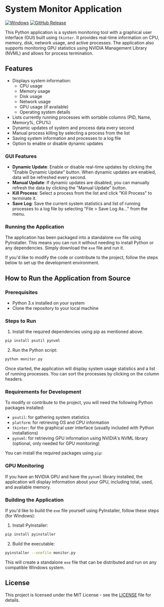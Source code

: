 # System Monitor Application

[![Windows](https://custom-icon-badges.demolab.com/badge/Windows-0078D6?logo=windows11&logoColor=white)](#)
[![GitHub Release](https://img.shields.io/github/v/release/Lixetron/system-monitor)](https://github.com/Lixetron/system-monitor/releases/latest)

This Python application is a system monitoring tool with a graphical user interface (GUI) built using `tkinter`. It provides real-time information on CPU, memory, disk, network usage, and active processes. The application also supports monitoring GPU statistics using NVIDIA Management Library (NVML) and allows for process termination.

## Features

- Displays system information:
  - CPU usage
  - Memory usage
  - Disk usage
  - Network usage
  - GPU usage (if available)
  - Operating system details
- Lists currently running processes with sortable columns (PID, Name, Memory%, CPU%)
- Dynamic updates of system and process data every second
- Manual process killing by selecting a process from the list
- Saving system information and processes to a log file
- Option to enable or disable dynamic updates

### GUI Features

- **Dynamic Update**: Enable or disable real-time updates by clicking the "Enable Dynamic Update" button. When dynamic updates are enabled, data will be refreshed every second.
- **Manual Update**: If dynamic updates are disabled, you can manually refresh the data by clicking the "Manual Update" button.
- **Kill Process**: Select a process from the list and click "Kill Process" to terminate it.
- **Save Log**: Save the current system statistics and list of running processes to a log file by selecting "File > Save Log As..." from the menu.

### Running the Application

The application has been packaged into a standalone `exe` file using PyInstaller. This means you can run it without needing to install Python or any dependencies. Simply download the `exe` file and run it.

If you'd like to modify the code or contribute to the project, follow the steps below to set up the development environment.

## How to Run the Application from Source

### Prerequisites

- Python 3.x installed on your system
- Clone the repository to your local machine

### Steps to Run

1. Install the required dependencies using pip as mentioned above.

  ```bash
  pip install psutil pynvml
  ```
   
2. Run the Python script:

  ```bash
  python monitor.py
  ```

Once started, the application will display system usage statistics and a list of running processes. You can sort the processes by clicking on the column headers.

### Requirements for Development

To modify or contribute to the project, you will need the following Python packages installed:

- `psutil`: for gathering system statistics
- `platform`: for retrieving OS and CPU information
- `tkinter`: for the graphical user interface (usually included with Python installations)
- `pynvml`: for retrieving GPU information using NVIDIA's NVML library (optional, only needed for GPU monitoring)

You can install the required packages using `pip`:

### GPU Monitoring

If you have an NVIDIA GPU and have the `pynvml` library installed, the application will display information about your GPU, including total, used, and available memory.

### Building the Application

If you'd like to build the `exe` file yourself using PyInstaller, follow these steps (for Windows):

1. Install PyInstaller:

```bash
pip install pyinstaller
```

2. Build the executable:

```bash
pyinstaller --onefile monitor.py
```

This will create a standalone `exe` file that can be distributed and run on any compatible Windows system.

## License

This project is licensed under the MIT License - see the [LICENSE](LICENSE) file for details.
